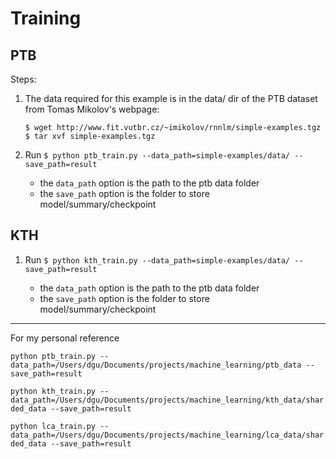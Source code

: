 # Training 

## PTB

Steps:

1. The data required for this example is in the data/ dir of the PTB dataset from Tomas Mikolov's webpage:

    ```
    $ wget http://www.fit.vutbr.cz/~imikolov/rnnlm/simple-examples.tgz
    $ tar xvf simple-examples.tgz
    ```

2. Run `$ python ptb_train.py --data_path=simple-examples/data/ --save_path=result`

    - the `data_path` option is the path to the ptb data folder
    - the `save_path` option is the folder to store model/summary/checkpoint 

## KTH

1. Run `$ python kth_train.py --data_path=simple-examples/data/ --save_path=result`

    - the `data_path` option is the path to the ptb data folder
    - the `save_path` option is the folder to store model/summary/checkpoint 
---

For my personal reference

`python ptb_train.py --data_path=/Users/dgu/Documents/projects/machine_learning/ptb_data --save_path=result`

`python kth_train.py --data_path=/Users/dgu/Documents/projects/machine_learning/kth_data/sharded_data --save_path=result`

`python lca_train.py --data_path=/Users/dgu/Documents/projects/machine_learning/lca_data/sharded_data --save_path=result`
